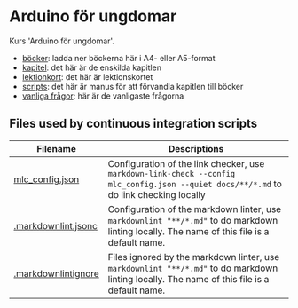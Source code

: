 # Arduino för ungdomar

Kurs 'Arduino för ungdomar'.

  * [böcker](docs/boecker/README.md): ladda ner böckerna här i A4- eller A5-format
  * [kapitel](docs/kapitel/README.md): det här är de enskilda kapitlen
  * [lektionkort](docs/kapitel/lektionskort/README.md): det här är lektionskortet
  * [scripts](scripts/README.md): det här är manus för att förvandla kapitlen till böcker
  * [vanliga frågor](docs/faq.md): här är de vanligaste frågorna

## Files used by continuous integration scripts

<!-- markdownlint-disable MD013 --><!-- Table rows must be put on one line, hence 80 chars is unavoidable -->

Filename                                  |Descriptions
------------------------------------------|--------------------------------------------------------------------------------------------------------------------------------------
[mlc_config.json](mlc_config.json)        |Configuration of the link checker, use `markdown-link-check --config mlc_config.json --quiet docs/**/*.md` to do link checking locally
[.markdownlint.jsonc](.markdownlint.jsonc)|Configuration of the markdown linter, use `markdownlint "**/*.md"` to do markdown linting locally. The name of this file is a default name.
[.markdownlintignore](.markdownlintignore)|Files ignored by the markdown linter, use `markdownlint "**/*.md"` to do markdown linting locally. The name of this file is a default name.

<!-- markdownlint-enable MD013 -->
